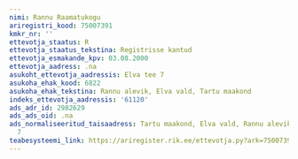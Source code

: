 ```yaml
---
nimi: Rannu Raamatukogu
ariregistri_kood: 75007391
kmkr_nr: ''
ettevotja_staatus: R
ettevotja_staatus_tekstina: Registrisse kantud
ettevotja_esmakande_kpv: 03.08.2000
ettevotja_aadress: .na
asukoht_ettevotja_aadressis: Elva tee 7
asukoha_ehak_kood: 6822
asukoha_ehak_tekstina: Rannu alevik, Elva vald, Tartu maakond
indeks_ettevotja_aadressis: '61120'
ads_adr_id: 2982629
ads_ads_oid: .na
ads_normaliseeritud_taisaadress: Tartu maakond, Elva vald, Rannu alevik, Elva tee
  7
teabesysteemi_link: https://ariregister.rik.ee/ettevotja.py?ark=75007391&ref=rekvisiidid
---
```

